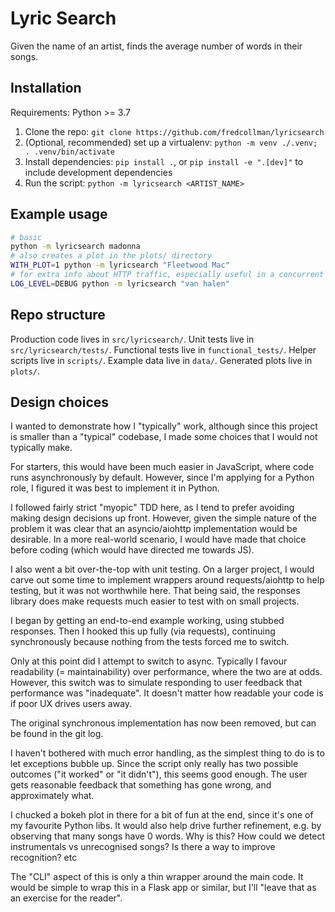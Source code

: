 # Lyric Search

Given the name of an artist, finds the average number of words in their songs.

## Installation

Requirements: Python >= 3.7

1. Clone the repo: `git clone https://github.com/fredcollman/lyricsearch`
2. (Optional, recommended) set up a virtualenv: `python -m venv ./.venv; . .venv/bin/activate`
3. Install dependencies: `pip install .`, or `pip install -e ".[dev]"` to include development dependencies
4. Run the script: `python -m lyricsearch <ARTIST_NAME>`

## Example usage

```sh
# basic
python -m lyricsearch madonna
# also creates a plot in the plots/ directory
WITH_PLOT=1 python -m lyricsearch "Fleetwood Mac"
# for extra info about HTTP traffic, especially useful in a concurrent world
LOG_LEVEL=DEBUG python -m lyricsearch "van halen"
```

## Repo structure
Production code lives in `src/lyricsearch/`.
Unit tests live in `src/lyricsearch/tests/`.
Functional tests live in `functional_tests/`.
Helper scripts live in `scripts/`.
Example data live in `data/`.
Generated plots live in `plots/`.

## Design choices
I wanted to demonstrate how I "typically" work, although since this project is smaller than a "typical" codebase, I
made some choices that I would not typically make.

For starters, this would have been much easier in JavaScript, where code runs asynchronously by default.
However, since I'm applying for a Python role, I figured it was best to implement it in Python.

I followed fairly strict "myopic" TDD here, as I tend to prefer avoiding making design decisions up front.
However, given the simple nature of the problem it was clear that an asyncio/aiohttp implementation would be desirable.
In a more real-world scenario, I would have made that choice before coding (which would have directed me towards JS).

I also went a bit over-the-top with unit testing.
On a larger project, I would carve out some time to implement wrappers around requests/aiohttp to help testing, but it
was not worthwhile here.
That being said, the responses library does make requests much easier to test with on small projects.

I began by getting an end-to-end example working, using stubbed responses.
Then I hooked this up fully (via requests), continuing synchronously because nothing from the tests forced me to switch.

Only at this point did I attempt to switch to async.
Typically I favour readability (= maintainability) over performance, where the two are at odds.
However, this switch was to simulate responding to user feedback that performance was "inadequate".
It doesn't matter how readable your code is if poor UX drives users away.

The original synchronous implementation has now been removed, but can be found in the git log.

I haven't bothered with much error handling, as the simplest thing to do is to let exceptions bubble up.
Since the script only really has two possible outcomes ("it worked" or "it didn't"), this seems good enough.
The user gets reasonable feedback that something has gone wrong, and approximately what.

I chucked a bokeh plot in there for a bit of fun at the end, since it's one of my favourite Python libs.
It would also help drive further refinement, e.g. by observing that many songs have 0 words.
Why is this? How could we detect instrumentals vs unrecognised songs? Is there a way to improve recognition? etc

The "CLI" aspect of this is only a thin wrapper around the main code.
It would be simple to wrap this in a Flask app or similar, but I'll "leave that as an exercise for the reader".
